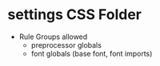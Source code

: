 # settings CSS Folder

- Rule Groups allowed
    - preprocessor globals
    - font globals (base font, font imports)

